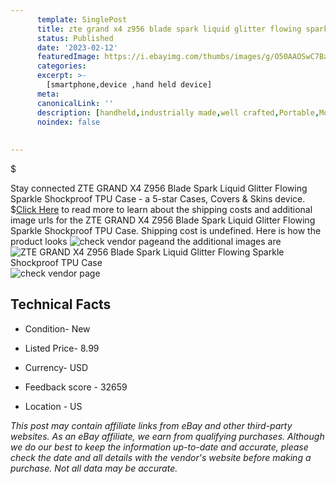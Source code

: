 ```yaml
---
      template: SinglePost
      title: zte grand x4 z956 blade spark liquid glitter flowing sparkle shockproof tpu case
      status: Published
      date: '2023-02-12'
      featuredImage: https://i.ebayimg.com/thumbs/images/g/O50AAOSwC7Ba~Gy7/s-l225.jpg
      categories: 
      excerpt: >-
        [smartphone,device ,hand held device]
      meta:
      canonicalLink: ''
      description: [handheld,industrially made,well crafted,Portable,Mobile,Compact,Convenient,Lightweight,Maneuverable,Man-portable,Miniature,Carriable,Hand-held,Light,Holdable,Transportable,Mobile device,Pocket-sized,On-the-go,Wireless,Cordless,Compact size,Convenient size, smartphone,device ,hand held device]
      noindex: false
      
        
---
```

$

Stay connected ZTE GRAND X4 Z956 Blade Spark Liquid Glitter Flowing Sparkle Shockproof TPU Case - a 5-star Cases, Covers & Skins device.
$[Click Here](https://www.ebay.com/itm/263692378987?hash=item3d654a636b%3Ag%3AO50AAOSwC7Ba%7EGy7&mkevt=1&mkcid=1&mkrid=711-53200-19255-0&campid=%253CePNCampaignId%253E&customid=%253CreferenceId%253E&toolid=10049) to read more to learn about the shipping costs and additional image urls for the ZTE GRAND X4 Z956 Blade Spark Liquid Glitter Flowing Sparkle Shockproof TPU Case. Shipping cost is undefined. Here is how the product looks ![check vendor page](https://i.ebayimg.com/thumbs/images/g/O50AAOSwC7Ba~Gy7/s-l225.jpg)and the additional images are![ZTE GRAND X4 Z956 Blade Spark Liquid Glitter Flowing Sparkle Shockproof TPU Case](https://i.ebayimg.com/images/g/O50AAOSwC7Ba~Gy7/s-l1200.jpg)![check vendor page](https://origin-galleryplus.ebayimg.com/ws/web/263692378987_2_0_1/225x225.jpg,https://origin-galleryplus.ebayimg.com/ws/web/263692378987_3_0_1/225x225.jpg)



 ## Technical Facts 



     
      

 - Condition- New 


      

 - Listed Price- 8.99 


      

 - Currency- USD 


      

 - Feedback score - 32659 


      

 - Location - US 


      
      

 *_This post may contain affiliate links from eBay and other third-party websites. As an eBay affiliate, we earn from qualifying purchases. Although we do our best to keep the information up-to-date and accurate, please check the date and all details with the vendor's website before making a purchase. Not all data may be accurate._*






